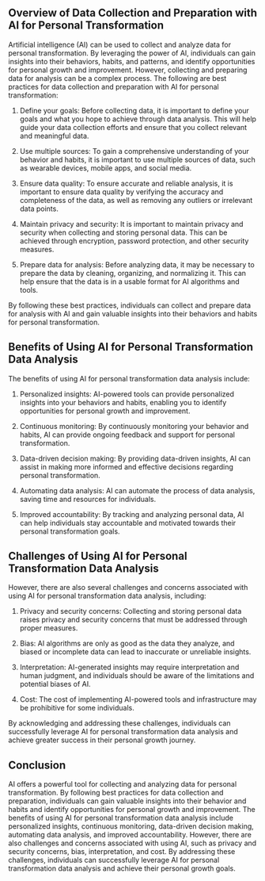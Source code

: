 
Overview of Data Collection and Preparation with AI for Personal Transformation
-------------------------------------------------------------------------------

Artificial intelligence (AI) can be used to collect and analyze data for personal transformation. By leveraging the power of AI, individuals can gain insights into their behaviors, habits, and patterns, and identify opportunities for personal growth and improvement. However, collecting and preparing data for analysis can be a complex process. The following are best practices for data collection and preparation with AI for personal transformation:

1. Define your goals: Before collecting data, it is important to define your goals and what you hope to achieve through data analysis. This will help guide your data collection efforts and ensure that you collect relevant and meaningful data.

2. Use multiple sources: To gain a comprehensive understanding of your behavior and habits, it is important to use multiple sources of data, such as wearable devices, mobile apps, and social media.

3. Ensure data quality: To ensure accurate and reliable analysis, it is important to ensure data quality by verifying the accuracy and completeness of the data, as well as removing any outliers or irrelevant data points.

4. Maintain privacy and security: It is important to maintain privacy and security when collecting and storing personal data. This can be achieved through encryption, password protection, and other security measures.

5. Prepare data for analysis: Before analyzing data, it may be necessary to prepare the data by cleaning, organizing, and normalizing it. This can help ensure that the data is in a usable format for AI algorithms and tools.

By following these best practices, individuals can collect and prepare data for analysis with AI and gain valuable insights into their behaviors and habits for personal transformation.

Benefits of Using AI for Personal Transformation Data Analysis
--------------------------------------------------------------

The benefits of using AI for personal transformation data analysis include:

1. Personalized insights: AI-powered tools can provide personalized insights into your behaviors and habits, enabling you to identify opportunities for personal growth and improvement.

2. Continuous monitoring: By continuously monitoring your behavior and habits, AI can provide ongoing feedback and support for personal transformation.

3. Data-driven decision making: By providing data-driven insights, AI can assist in making more informed and effective decisions regarding personal transformation.

4. Automating data analysis: AI can automate the process of data analysis, saving time and resources for individuals.

5. Improved accountability: By tracking and analyzing personal data, AI can help individuals stay accountable and motivated towards their personal transformation goals.

Challenges of Using AI for Personal Transformation Data Analysis
----------------------------------------------------------------

However, there are also several challenges and concerns associated with using AI for personal transformation data analysis, including:

1. Privacy and security concerns: Collecting and storing personal data raises privacy and security concerns that must be addressed through proper measures.

2. Bias: AI algorithms are only as good as the data they analyze, and biased or incomplete data can lead to inaccurate or unreliable insights.

3. Interpretation: AI-generated insights may require interpretation and human judgment, and individuals should be aware of the limitations and potential biases of AI.

4. Cost: The cost of implementing AI-powered tools and infrastructure may be prohibitive for some individuals.

By acknowledging and addressing these challenges, individuals can successfully leverage AI for personal transformation data analysis and achieve greater success in their personal growth journey.

Conclusion
----------

AI offers a powerful tool for collecting and analyzing data for personal transformation. By following best practices for data collection and preparation, individuals can gain valuable insights into their behavior and habits and identify opportunities for personal growth and improvement. The benefits of using AI for personal transformation data analysis include personalized insights, continuous monitoring, data-driven decision making, automating data analysis, and improved accountability. However, there are also challenges and concerns associated with using AI, such as privacy and security concerns, bias, interpretation, and cost. By addressing these challenges, individuals can successfully leverage AI for personal transformation data analysis and achieve their personal growth goals.
